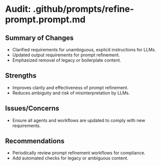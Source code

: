 # Audit: .github/prompts/refine-prompt.prompt.md

## Summary of Changes
- Clarified requirements for unambiguous, explicit instructions for LLMs.
- Updated output requirements for prompt refinement.
- Emphasized removal of legacy or boilerplate content.

## Strengths
- Improves clarity and effectiveness of prompt refinement.
- Reduces ambiguity and risk of misinterpretation by LLMs.

## Issues/Concerns
- Ensure all agents and workflows are updated to comply with new requirements.

## Recommendations
- Periodically review prompt refinement workflows for compliance.
- Add automated checks for legacy or ambiguous content.
